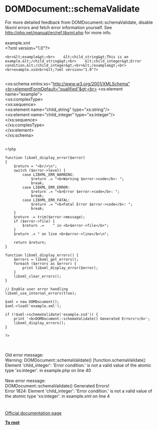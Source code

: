 # DOMDocument::schemaValidate



For more detailed feedback from DOMDocument::schemaValidate, disable libxml errors and fetch error information yourself.  See http://php.net/manual/en/ref.libxml.php for more info.<br><br>example.xml<br>&lt;?xml version="1.0"?>
```
<br>&lt;example&gt;<br>    &lt;child_string&gt;This is an example.&lt;/child_string&gt;<br>    &lt;child_integer&gt;Error condition.&lt;/child_integer&gt;<br>&lt;/example&gt;<br><br>example.xsd<br>&lt;?xml version="1.0"?>
```
<br>&lt;xs:schema xmlns:xs="http://www.w3.org/2001/XMLSchema"<br>elementFormDefault="qualified"&gt;<br>    &lt;xs:element name="example"&gt;<br>        &lt;xs:complexType&gt;<br>            &lt;xs:sequence&gt;<br>                &lt;xs:element name="child_string" type="xs:string"/&gt;<br>                &lt;xs:element name="child_integer" type="xs:integer"/&gt;<br>            &lt;/xs:sequence&gt;<br>        &lt;/xs:complexType&gt;<br>    &lt;/xs:element&gt;<br>&lt;/xs:schema&gt;<br><br>

```
<?php

function libxml_display_error($error)
{
    $return = "<br/>\n";
    switch ($error->level) {
        case LIBXML_ERR_WARNING:
            $return .= "<b>Warning $error->code</b>: ";
            break;
        case LIBXML_ERR_ERROR:
            $return .= "<b>Error $error->code</b>: ";
            break;
        case LIBXML_ERR_FATAL:
            $return .= "<b>Fatal Error $error->code</b>: ";
            break;
    }
    $return .= trim($error->message);
    if ($error->file) {
        $return .=    " in <b>$error->file</b>";
    }
    $return .= " on line <b>$error->line</b>\n";

    return $return;
}

function libxml_display_errors() {
    $errors = libxml_get_errors();
    foreach ($errors as $error) {
        print libxml_display_error($error);
    }
    libxml_clear_errors();
}

// Enable user error handling
libxml_use_internal_errors(true);

$xml = new DOMDocument(); 
$xml->load('example.xml'); 

if (!$xml->schemaValidate('example.xsd')) {
    print '<b>DOMDocument::schemaValidate() Generated Errors!</b>';
    libxml_display_errors();
}

?>
```
<br><br>Old error message:<br>Warning: DOMDocument::schemaValidate() [function.schemaValidate]: Element &apos;child_integer&apos;: &apos;Error condition.&apos; is not a valid value of the atomic type &apos;xs:integer&apos;. in example.php on line 40<br><br>New error message:<br>DOMDocument::schemaValidate() Generated Errors!<br>Error 1824: Element &apos;child_integer&apos;: &apos;Error condition.&apos; is not a valid value of the atomic type &apos;xs:integer&apos;. in example.xml on line 4  

#

[Official documentation page](https://www.php.net/manual/en/domdocument.schemavalidate.php)

**[To root](/README.md)**